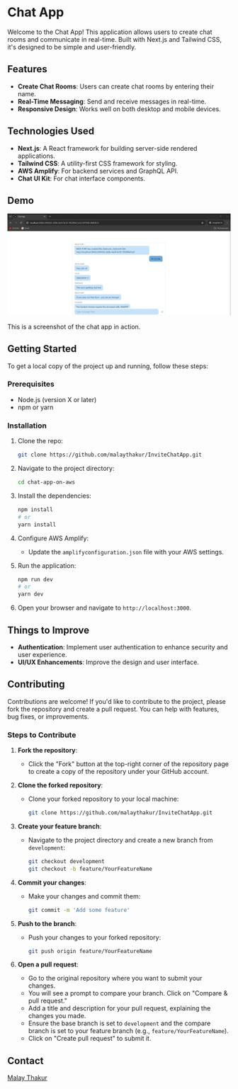 # Chat App

Welcome to the Chat App! This application allows users to create chat rooms and communicate in real-time. Built with Next.js and Tailwind CSS, it's designed to be simple and user-friendly.

## Features

- **Create Chat Rooms**: Users can create chat rooms by entering their name.
- **Real-Time Messaging**: Send and receive messages in real-time.
- **Responsive Design**: Works well on both desktop and mobile devices.

## Technologies Used

- **Next.js**: A React framework for building server-side rendered applications.
- **Tailwind CSS**: A utility-first CSS framework for styling.
- **AWS Amplify**: For backend services and GraphQL API.
- **Chat UI Kit**: For chat interface components.

## Demo

![Chat App Demo](chat-app-on-aws/images/testing_demo.png)

This is a screenshot of the chat app in action.


## Getting Started

To get a local copy of the project up and running, follow these steps:

### Prerequisites

- Node.js (version X or later)
- npm or yarn

### Installation

1. Clone the repo:
   ```bash
   git clone https://github.com/malaythakur/InviteChatApp.git
   ```

2. Navigate to the project directory:
   ```bash
   cd chat-app-on-aws
   ```

3. Install the dependencies:
   ```bash
   npm install
   # or
   yarn install
   ```

4. Configure AWS Amplify:
   - Update the `amplifyconfiguration.json` file with your AWS settings.

5. Run the application:
   ```bash
   npm run dev
   # or
   yarn dev
   ```

6. Open your browser and navigate to `http://localhost:3000`.

## Things to Improve

- **Authentication**: Implement user authentication to enhance security and user experience.
- **UI/UX Enhancements**: Improve the design and user interface.

## Contributing

Contributions are welcome! If you'd like to contribute to the project, please fork the repository and create a pull request. You can help with features, bug fixes, or improvements.

### Steps to Contribute

1. **Fork the repository**:
   - Click the "Fork" button at the top-right corner of the repository page to create a copy of the repository under your GitHub account.

2. **Clone the forked repository**:
   - Clone your forked repository to your local machine:
     ```bash
     git clone https://github.com/malaythakur/InviteChatApp.git
     ```

3. **Create your feature branch**:
   - Navigate to the project directory and create a new branch from `development`:
     ```bash
     git checkout development
     git checkout -b feature/YourFeatureName
     ```

4. **Commit your changes**:
   - Make your changes and commit them:
     ```bash
     git commit -m 'Add some feature'
     ```

5. **Push to the branch**:
   - Push your changes to your forked repository:
     ```bash
     git push origin feature/YourFeatureName
     ```

6. **Open a pull request**:
   - Go to the original repository where you want to submit your changes.
   - You will see a prompt to compare your branch. Click on "Compare & pull request."
   - Add a title and description for your pull request, explaining the changes you made.
   - Ensure the base branch is set to `development` and the compare branch is set to your feature branch (e.g., `feature/YourFeatureName`).
   - Click on "Create pull request" to submit it.
## Contact

[Malay Thakur](https://www.linkedin.com/in/malaythakur/)

